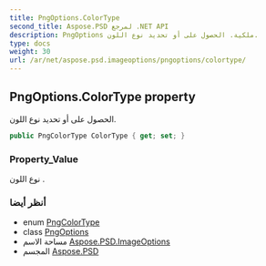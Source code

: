 ```yaml
---
title: PngOptions.ColorType
second_title: Aspose.PSD لمرجع .NET API
description: PngOptions ملكية. الحصول على أو تحديد نوع اللون.
type: docs
weight: 30
url: /ar/net/aspose.psd.imageoptions/pngoptions/colortype/
---
```

## PngOptions.ColorType property

الحصول على أو تحديد نوع اللون.

```csharp
public PngColorType ColorType { get; set; }
```

### Property_Value

نوع اللون .

### أنظر أيضا

* enum [PngColorType](../../../aspose.psd.fileformats.png/pngcolortype/)
* class [PngOptions](../)
* مساحة الاسم [Aspose.PSD.ImageOptions](../../pngoptions/)
* المجسم [Aspose.PSD](../../../)


